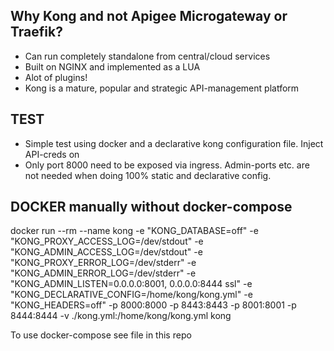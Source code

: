 ## Why Kong and not Apigee Microgateway or Traefik?
* Can run completely standalone from central/cloud services
* Built on NGINX and implemented as a LUA
* Alot of plugins!
* Kong is a mature, popular and strategic API-management platform

## TEST
* Simple test using docker and a declarative kong configuration file. Inject API-creds on 
* Only port 8000 need to be exposed via ingress. Admin-ports etc. are not needed when doing 100% static and declarative config.

## DOCKER manually without docker-compose
docker run --rm --name kong -e "KONG_DATABASE=off" -e "KONG_PROXY_ACCESS_LOG=/dev/stdout" -e "KONG_ADMIN_ACCESS_LOG=/dev/stdout" -e "KONG_PROXY_ERROR_LOG=/dev/stderr" -e "KONG_ADMIN_ERROR_LOG=/dev/stderr" -e "KONG_ADMIN_LISTEN=0.0.0.0:8001, 0.0.0.0:8444 ssl" -e "KONG_DECLARATIVE_CONFIG=/home/kong/kong.yml" -e "KONG_HEADERS=off" -p 8000:8000 -p 8443:8443 -p 8001:8001 -p 8444:8444 -v ./kong.yml:/home/kong/kong.yml kong

To use docker-compose see file in this repo